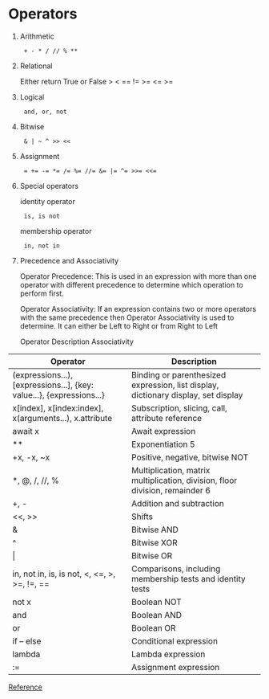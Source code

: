 # Operators
1. Arithmetic

		+ - * / // % **

2. Relational 
	
	Either return True or False
		> < == != >= <= >= 

3. Logical 
		
		and, or, not

4. Bitwise 

		& | ~ ^ >> <<

5. Assignment 

		= += -= *= /= %= //= &= |= ^= >>= <<=

6. Special operators

	identity operator
	
		is, is not

	membership operator

		in, not in

7. Precedence and Associativity 

	Operator Precedence: This is used in an expression with more than one operator with different precedence to determine which operation to perform first.

	Operator Associativity: If an expression contains two or more operators with the same precedence then Operator Associativity is used to determine. It can either be Left to Right or from Right to Left

	Operator	Description	  Associativity


| Operator                                                              	| Description                                                                        	|
|-----------------------------------------------------------------------	|------------------------------------------------------------------------------------	|
| (expressions...), [expressions...], {key: value...}, {expressions...} 	| Binding or parenthesized expression, list display, dictionary display, set display 	|
| x[index], x[index:index], x(arguments...), x.attribute                	| Subscription, slicing, call, attribute reference                                   	|
| await x                                                               	| Await expression                                                                   	|
| **                                                                    	| Exponentiation 5                                                                   	|
| +x, -x, ~x                                                            	| Positive, negative, bitwise NOT                                                    	|
| *, @, /, //, %                                                        	| Multiplication, matrix multiplication, division, floor division, remainder 6       	|
| +, -                                                                  	| Addition and subtraction                                                           	|
| <<, >>                                                                	| Shifts                                                                             	|
| &                                                                     	| Bitwise AND                                                                        	|
| ^                                                                     	| Bitwise XOR                                                                        	|
| \|                                                                    	| Bitwise OR                                                                         	|
| in, not in, is, is not, <, <=, >, >=, !=, ==                          	| Comparisons, including membership tests and identity tests                         	|
| not x                                                                 	| Boolean NOT                                                                        	|
| and                                                                   	| Boolean AND                                                                        	|
| or                                                                    	| Boolean OR                                                                         	|
| if – else                                                             	| Conditional expression                                                             	|
| lambda                                                                	| Lambda expression                                                                  	|
| :=                                                                    	| Assignment expression                                                              	|
[Reference](https://docs.python.org/3/reference/expressions.html#operator-precedence)